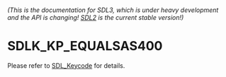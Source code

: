 ###### (This is the documentation for SDL3, which is under heavy development and the API is changing! [SDL2](https://wiki.libsdl.org/SDL2/) is the current stable version!)
# SDLK_KP_EQUALSAS400

Please refer to [SDL_Keycode](SDL_Keycode) for details.

